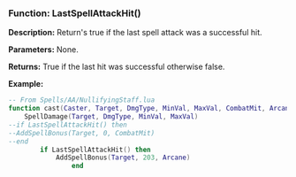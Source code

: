 ### Function: LastSpellAttackHit()

**Description:**
Return's true if the last spell attack was a successful hit.

**Parameters:** None.

**Returns:** True if the last hit was successful  otherwise false.

**Example:**

```lua
-- From Spells/AA/NullifyingStaff.lua
function cast(Caster, Target, DmgType, MinVal, MaxVal, CombatMit, Arcane)
	SpellDamage(Target, DmgType, MinVal, MaxVal)
--if LastSpellAttackHit() then
--AddSpellBonus(Target, 0, CombatMit)
--end
		if LastSpellAttackHit() then
			AddSpellBonus(Target, 203, Arcane)
				end
```
